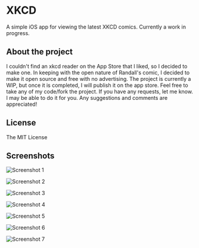 # XKCD

A simple iOS app for viewing the latest XKCD comics.  Currently a work in progress.

## About the project

I couldn't find an xkcd reader on the App Store that I liked, so I decided to make one.  In keeping with the open nature of Randall's comic, I decided to make it open source and free with no advertising.  The project is currently a WIP, but once it is completed, I will publish it on the app store.  Feel free to take any of my code/fork the project.  If you have any requests, let me know.  I may be able to do it for you.  Any suggestions and comments are appreciated!

## License

The MIT License

## Screenshots

![Screenshot 1](/Screenshots/1.png?raw=true "Home")

![Screenshot 2](/Screenshots/2.png?raw=true "Download all")

![Screenshot 3](/Screenshots/3.png?raw=true "Search")

![Screenshot 4](/Screenshots/4.png?raw=true "Comic")

![Screenshot 5](/Screenshots/5.png?raw=true "Alt-text")

![Screenshot 6](/Screenshots/6.png?raw=true "Attribution")

![Screenshot 7](/Screenshots/7.png?raw=true "Share")